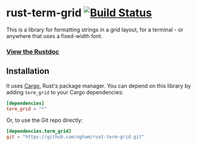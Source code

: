 # rust-term-grid [![Build Status](https://travis-ci.org/ogham/rust-term-grid.svg?branch=master)](https://travis-ci.org/ogham/rust-term-grid)

This is a library for formatting strings in a grid layout, for a terminal - or anywhere that uses a fixed-width font.

### [View the Rustdoc](http://bsago.me/doc/term-grid/)

## Installation

It uses [Cargo](http://crates.io/), Rust's package manager. You can
depend on this library by adding `term_grid` to your Cargo dependencies:

```toml
[dependencies]
term_grid = "*"
```

Or, to use the Git repo directly:

```toml
[dependencies.term_grid]
git = "https://github.com/ogham/rust-term-grid.git"
```
